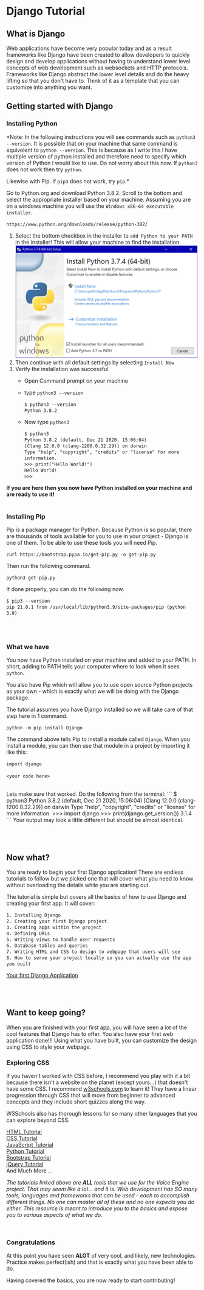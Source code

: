 # Django Tutorial

## What is Django
Web applications have become very popular today and as a result frameworks like Django have been created to allow developers to quickly design and develop applications without having to understand lower level concepts of web development such as websockets and HTTP protocols. Frameworks like Django abstract the lower level details and do the heavy lifting so that you don't have to. Think of it as a template that you can customize into anything you want.

## Getting started with Django

### Installing Python

*Note: In the following instructions you will see commands such as `python3 --version`. It is possible that on your machine that same command is equivelent to `python --version`. This is because as I write this I have multiple version of python installed and therefore need to specify which version of Python I would like to use. Do not worry about this now. If `python3` does not work then try `python`.

Likewise with Pip. If `pip3` does not work, try `pip`.*

Go to Python.org and download Python 3.8.2. Scroll to the bottom and select the appropriate installer based on your machine. Assuming you are on a windows machine you will use the `Windows x86-64 executable installer`.

```
https://www.python.org/downloads/release/python-382/
```

1. Select the bottom checkbox in the installer to `add Python to your PATH` in the installer! This will allow your machine to find the installation.<br><img src="img/py-installer.png" alt="drawing" width="500"/>
2. Then continue with all default settings by selecting `Install Now`
3. Verify the installation was successful
    - Open Command prompt on your machine
    - type `python3 --version`
   
        ```
        $ python3 --version
        Python 3.8.2
        ```
    - Now type `python3`
    
        ```
        $ python3
        Python 3.8.2 (default, Dec 21 2020, 15:06:04)
        [Clang 12.0.0 (clang-1200.0.32.29)] on darwin
        Type "help", "copyright", "credits" or "license" for more information.
        >>> print("Hello World!")
        Hello World!
        >>>
        ```  

**If you are here then you now have Python installed on your machine and are ready to use it!**
<br><br>
### Installing Pip
Pip is a package manager for Python. Because Python is so popular, there are thousands of tools available for you to use in your project - Django is one of them. To be able to use these tools you will need Pip.
```
curl https://bootstrap.pypa.io/get-pip.py -o get-pip.py
```
Then run the following command.
```
python3 get-pip.py
```

If done properly, you can do the following now.
```
$ pip3 --version
pip 21.0.1 from /usr/local/lib/python3.9/site-packages/pip (python 3.9)
```

<br><br>
### What we have
You now have Python installed on your machine and added to your PATH. In short, adding to PATH tells your computer where to look when it sees `python`.

You also have Pip which will allow you to use open source Python projects as your own - which is exactly what we will be doing with the Django package.

The tutorial assumes you have Django installed so we will take care of that step here in 1 command.
```
python -m pip install Django
```
The command above tells Pip to install a module called `Django`. When you install a module, you can then use that module in a project by importing it like this:
```
import django

<your code here>
```
<br>
Lets make sure that worked. Do the following from the terminal:
```
$ python3
Python 3.8.2 (default, Dec 21 2020, 15:06:04)
[Clang 12.0.0 (clang-1200.0.32.29)] on darwin
Type "help", "copyright", "credits" or "license" for more information.
>>> import django
>>> print(django.get_version())
3.1.4
```
Your output may look a little different but should be almost identical. 

<br><br>
## Now what?
You are ready to begin your first Django application! There are endless tutorials to follow but we picked one that will cover what you need to know without overloading the details while you are starting out.

The tutorial is simple but covers all the basics of how to use Django and creating your first app. It will cover:
```
1. Installing Django
2. Creating your first Django project
3. Creating apps within the project
4. Defining URLs
5. Writing views to handle user requests
6. Database tables and queries
7. Writing HTML and CSS to design to webpage that users will see
8. How to serve your project locally so you can actually use the app you built
```
 
[Your first Django Application](https://www.pythonistaplanet.com/to-do-list-app-using-django/)
 
<br><br>
## Want to keep going?
When you are finished with your first app, you will have seen a lot of the cool features that Django has to offer. You also have your first web application done!!! Using what you have built, you can customize the design using CSS to style your webpage.

### Exploring CSS
If you haven't worked with CSS before, I recommend you play with it a bit because there isn't a website on the planet (except yours...) that doesn't have some CSS. I recommend [w3schools.com](https://www.w3schools.com/css/default.asp) to learn it! They have a linear progression through CSS that will move from beginner to advanced concepts and they include short quizzes along the way.

W3Schools also has thorough lessons for so many other languages that you can explore beyond CSS. 

[HTML Tutorial](https://www.w3schools.com/html/default.asp)<br>
[CSS Tutorial](https://www.w3schools.com/css/default.asp)<br>
[JavaScript Tutorial](https://www.w3schools.com/js/default.asp)<br>
[Python Tutorial](https://www.w3schools.com/pyth0n/default.asp)<br>
[Bootstrap Tutorial](https://www.w3schools.com/bootstrap4/default.asp)<br>
[jQuery Tutorial](https://www.w3schools.com/jquery/default.asp)<br>
And Much More ...

*The tutorials linked above are **ALL** tools that we use for the Voice Engine project. That may seem like a lot... and it is. Web development has SO many tools, languages and frameworks that can be used - each to accomplish different things. No one can master all of these and no one expects you do either. This resource is meant to introduce you to the basics and expose you to various aspects of what we do.*
 
<br>

### Congratulations
At this point you have seen **ALOT** of very cool, and likely, new technologies. Practice makes perfect(ish) and that is exactly what you have been able to do. 

Having covered the basics, you are now ready to start contributing!
